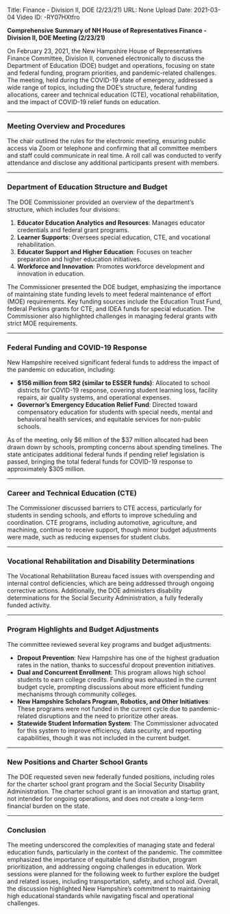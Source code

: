 Title: Finance - Division II, DOE (2/23/21)
URL: None
Upload Date: 2021-03-04
Video ID: -RY07HXtfro

**Comprehensive Summary of NH House of Representatives Finance - Division II, DOE Meeting (2/23/21)**

On February 23, 2021, the New Hampshire House of Representatives Finance Committee, Division II, convened electronically to discuss the Department of Education (DOE) budget and operations, focusing on state and federal funding, program priorities, and pandemic-related challenges. The meeting, held during the COVID-19 state of emergency, addressed a wide range of topics, including the DOE’s structure, federal funding allocations, career and technical education (CTE), vocational rehabilitation, and the impact of COVID-19 relief funds on education.

---

### **Meeting Overview and Procedures**
The chair outlined the rules for the electronic meeting, ensuring public access via Zoom or telephone and confirming that all committee members and staff could communicate in real time. A roll call was conducted to verify attendance and disclose any additional participants present with members.

---

### **Department of Education Structure and Budget**
The DOE Commissioner provided an overview of the department’s structure, which includes four divisions:  
1. **Educator Education Analytics and Resources**: Manages educator credentials and federal grant programs.  
2. **Learner Supports**: Oversees special education, CTE, and vocational rehabilitation.  
3. **Educator Support and Higher Education**: Focuses on teacher preparation and higher education initiatives.  
4. **Workforce and Innovation**: Promotes workforce development and innovation in education.  

The Commissioner presented the DOE budget, emphasizing the importance of maintaining state funding levels to meet federal maintenance of effort (MOE) requirements. Key funding sources include the Education Trust Fund, federal Perkins grants for CTE, and IDEA funds for special education. The Commissioner also highlighted challenges in managing federal grants with strict MOE requirements.

---

### **Federal Funding and COVID-19 Response**
New Hampshire received significant federal funds to address the impact of the pandemic on education, including:  
- **$156 million from SR2 (similar to ESSER funds)**: Allocated to school districts for COVID-19 response, covering student learning loss, facility repairs, air quality systems, and operational expenses.  
- **Governor’s Emergency Education Relief Fund**: Directed toward compensatory education for students with special needs, mental and behavioral health services, and equitable services for non-public schools.  

As of the meeting, only $6 million of the $37 million allocated had been drawn down by schools, prompting concerns about spending timelines. The state anticipates additional federal funds if pending relief legislation is passed, bringing the total federal funds for COVID-19 response to approximately $305 million.

---

### **Career and Technical Education (CTE)**
The Commissioner discussed barriers to CTE access, particularly for students in sending schools, and efforts to improve scheduling and coordination. CTE programs, including automotive, agriculture, and machining, continue to receive support, though minor budget adjustments were made, such as reducing expenses for student clubs.

---

### **Vocational Rehabilitation and Disability Determinations**
The Vocational Rehabilitation Bureau faced issues with overspending and internal control deficiencies, which are being addressed through ongoing corrective actions. Additionally, the DOE administers disability determinations for the Social Security Administration, a fully federally funded activity.

---

### **Program Highlights and Budget Adjustments**
The committee reviewed several key programs and budget adjustments:  
- **Dropout Prevention**: New Hampshire has one of the highest graduation rates in the nation, thanks to successful dropout prevention initiatives.  
- **Dual and Concurrent Enrollment**: This program allows high school students to earn college credits. Funding was exhausted in the current budget cycle, prompting discussions about more efficient funding mechanisms through community colleges.  
- **New Hampshire Scholars Program, Robotics, and Other Initiatives**: These programs were not funded in the current cycle due to pandemic-related disruptions and the need to prioritize other areas.  
- **Statewide Student Information System**: The Commissioner advocated for this system to improve efficiency, data security, and reporting capabilities, though it was not included in the current budget.  

---

### **New Positions and Charter School Grants**
The DOE requested seven new federally funded positions, including roles for the charter school grant program and the Social Security Disability Administration. The charter school grant is an innovation and startup grant, not intended for ongoing operations, and does not create a long-term financial burden on the state.

---

### **Conclusion**
The meeting underscored the complexities of managing state and federal education funds, particularly in the context of the pandemic. The committee emphasized the importance of equitable fund distribution, program prioritization, and addressing ongoing challenges in education. Work sessions were planned for the following week to further explore the budget and related issues, including transportation, safety, and school aid. Overall, the discussion highlighted New Hampshire’s commitment to maintaining high educational standards while navigating fiscal and operational challenges.